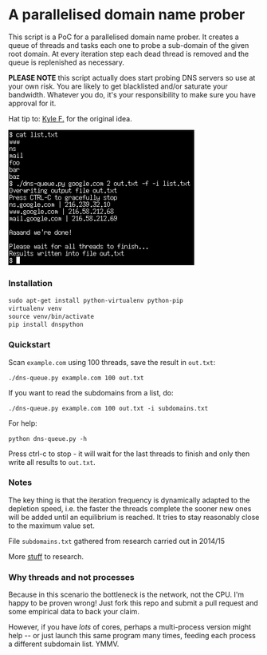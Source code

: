 A parallelised domain name prober
=================================

This script is a PoC for a parallelised domain name prober. It creates a
queue of threads and tasks each one to probe a sub-domain of the given
root domain. At every iteration step each dead thread is removed and the
queue is replenished as necessary.

**PLEASE NOTE** this script actually does start probing DNS servers so use
at your own risk. You are likely to get blacklisted and/or saturate your
bandwidth. Whatever you do, it's your responsibility to make sure you
have approval for it.

Hat tip to: [Kyle F.](https://github.com/radman404) for the original idea.

![Sample screenshot](screenshot.png?raw=true "Usage example")

### Installation
    sudo apt-get install python-virtualenv python-pip
    virtualenv venv
    source venv/bin/activate
    pip install dnspython

### Quickstart

Scan `example.com` using 100 threads, save the result in `out.txt`:

    ./dns-queue.py example.com 100 out.txt

If you want to read the subdomains from a list, do:

    ./dns-queue.py example.com 100 out.txt -i subdomains.txt

For help:

    python dns-queue.py -h

Press ctrl-c to stop - it will wait for the last threads to finish and
only then write all results to `out.txt`.

### Notes

The key thing is that the iteration frequency is dynamically adapted to
the depletion speed, i.e. the faster the threads complete the sooner new
ones will be added until an equilibrium is reached. It tries to stay
reasonably close to the maximum value set.

File `subdomains.txt` gathered from research carried out in 2014/15

More [stuff] to research.

### Why threads and not processes

Because in this scenario the bottleneck is the network, not the CPU. I'm
happy to be proven wrong! Just fork this repo and submit a pull request
and some empirical data to back your claim.

However, if you have *lots* of cores, perhaps a multi-process version
might help -- or just launch this same program many times, feeding each
process a different subdomain list. YMMV.

 [stuff]: https://haxpo.nl/haxpo2015ams/wp-content/uploads/sites/4/2015/04/D1-P.-Mason-K.-Flemming-A.-Gill-All-Your-Hostnames-Are-Belong-to-Us.pdf


